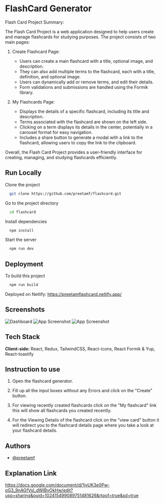 
# FlashCard Generator

Flash Card Project Summary:

The Flash Card Project is a web application designed to help users create and manage flashcards for studying purposes. The project consists of two main pages:

1. Create Flashcard Page:
   - Users can create a main flashcard with a title, optional image, and description.
   - They can also add multiple terms to the flashcard, each with a title, definition, and optional image.
   - Users can dynamically add or remove terms, and edit their details.
   - Form validations and submissions are handled using the Formik library.

2. My Flashcards Page:
   - Displays the details of a specific flashcard, including its title and description.
   - Terms associated with the flashcard are shown on the left side.
   - Clicking on a term displays its details in the center, potentially in a carousel format for easy navigation.
   - Includes a share button to generate a modal with a link to the flashcard, allowing users to copy the link to the clipboard.

Overall, the Flash Card Project provides a user-friendly interface for creating, managing, and studying flashcards efficiently.


## Run Locally

Clone the project

```bash
  git clone https://github.com/preetamf/flashcard.git
```

Go to the project directory

```bash
  cd flashcard
```

Install dependencies

```bash
  npm install
```

Start the server

```bash
  npm run dev
```


## Deployment

To build this project

```bash
  npm run build
```
Deployed on Netlify: https://preetamflashcard.netlify.app/


## Screenshots

![Dashboard](https://postimg.cc/vx5p515J)
![App Screenshot](https://postimg.cc/VSVQwPYV)
![App Screenshot](https://postimg.cc/dkZMtN3t)


## Tech Stack

**Client-side:** React, Redux, TailwindCSS, React-icons,
React Formik & Yup,
React-toastify



## Instruction to use
1. Open the flashcard generator.

2. Fill up all the input boxes without any Errors and click on the "Create" button.

3. For viewing recently created flashcards click on the "My flashcard" link this will show all flashcards you created recently.

4. For the Viewing Details of the flashcard click on the "view card" button it will redirect you to the flashcard details page where you take a look at your flashcard details.
## Authors

- [@preetamf](https://www.github.com/preetamf)

## Explanation Link
https://docs.google.com/document/d/1jvUK3e0Pw-oG3_9nAGfVsl_dWIBvOkHw/edit?usp=sharing&ouid=102415499089751481626&rtpof=true&sd=true
